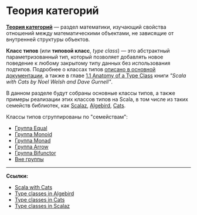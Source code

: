 # Теория категорий

[**Теория категорий**](https://ru.wikipedia.org/wiki/%D0%A2%D0%B5%D0%BE%D1%80%D0%B8%D1%8F_%D0%BA%D0%B0%D1%82%D0%B5%D0%B3%D0%BE%D1%80%D0%B8%D0%B9) — 
раздел математики, изучающий свойства отношений между математическими объектами, не зависящие от внутренней структуры объектов.

**Класс типов** (или **типовой класс**, _type class_) — это абстрактный параметризованный тип, 
который позволяет добавлять новое поведение к любому закрытому типу данных без использования подтипов.
Подробнее о классах типов [описано в основной документации](../scala/abstractions/type-classes), 
а также в главе [1.1 Anatomy of a Type Class][Scala with Cats]
книги _"Scala with Cats by Noel Welsh and Dave Gurnell"_.

В данном разделе будут собраны основные классы типов, а также примеры реализации этих классов типов на Scala, 
в том числе из таких семейств библиотек, как 
[Scalaz](https://scalaz.github.io/7/), 
[Algebird](https://twitter.github.io/algebird/), 
[Cats](http://typelevel.org/cats/).

Классы типов сгруппированы по "семействам":

- [Группа Equal](equal)
- [Группа Monoid](monoid)
- [Группа Monad](monad)
- [Группа Arrow](arrow)
- [Группа Bifunctor](bifunctor)
- [Вне группы](other)

---

**Ссылки:**

- [Scala with Cats][Scala with Cats]
- [Type classes in Algebird](https://twitter.github.io/algebird/typeclasses.html)
- [Type classes in Cats](https://github.com/tpolecat/cats-infographic)
- [Type classes in Scalaz](https://scalaz.github.io/7/typeclass/index.html)

[Scala with Cats]: https://www.scalawithcats.com/dist/scala-with-cats.html#anatomy-of-a-type-class
